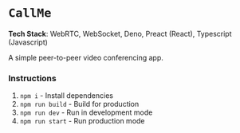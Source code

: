 # `CallMe`

**Tech Stack**: WebRTC, WebSocket, Deno, Preact (React), Typescript (Javascript)

A simple peer-to-peer video conferencing app.

### Instructions

1. `npm i` - Install dependencies
2. `npm run build` - Build for production
3. `npm run dev` - Run in development mode
4. `npm run start` - Run production mode

